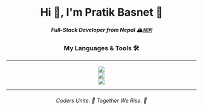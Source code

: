 <h1 align="center">Hi 👋, I'm Pratik Basnet 🤠</h1>
<h5 align="center">Full-Stack Developer from Nepal 🏔️🇳🇵</h5>
<h3 align="center">My Languages & Tools 🛠️</h3><hr>
<p align="center">
  <a href="https://skillicons.dev">
    <img src="https://skillicons.dev/icons?i=ps,c,py,html,css,js,ts" /> <br>
    <img src="https://skillicons.dev/icons?i=figma,bootstrap,tailwind,jquery,php,mysql,flask" /><br>
    <img src="https://skillicons.dev/icons?i=arch,vscode,cloudflare,git,github,netlify,webflow" />  
  </a></p><hr>
<h6 align="center">Coders Unite. 🤝 Together We Rise. 🚀</h6>
